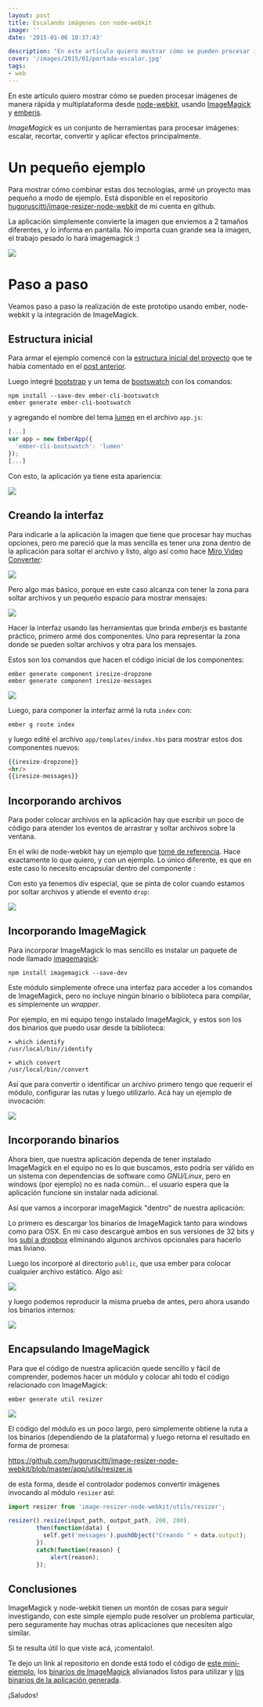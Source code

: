 ```yaml
---
layout: post
title: Escalando imágenes con node-webkit
image: ''
date: '2015-01-06 18:37:43'

description: "En este artículo quiero mostrar cómo se pueden procesar imágenes de manera rápida y multiplataforma desde node-webkit..."
cover: '/images/2015/01/portada-escalar.jpg'
tags:
- web
---
```


En este artículo quiero mostrar cómo se pueden procesar imágenes de manera
rápida y multiplataforma desde
[node-webkit](https://github.com/rogerwang/node-webkit), usando
[ImageMagick](http://www.imagemagick.org/) y [emberjs](http://emberjs.com/).

*ImageMagick* es un conjunto de herramientas para procesar imágenes: escalar,
recortar, convertir y aplicar efectos principalmente.



# Un pequeño ejemplo

Para mostrar cómo combinar estas dos tecnologías, armé un proyecto mas pequeño a
modo de ejemplo. Está disponible en el repositorio
[hugoruscitti/image-resizer-node-webkit](https://github.com/hugoruscitti/image-resizer-node-webkit)
de mi cuenta en github.

La aplicación simplemente convierte la imagen que enviemos a 2 tamaños
diferentes, y lo informa en pantalla. No importa cuan grande sea la imagen, el
trabajo pesado lo hará imagemagick :)

![](/images/2015/01/animacion.gif)


# Paso a paso

Veamos paso a paso la realización de este prototipo usando ember, node-webkit y la integración de ImageMagick.

## Estructura inicial

Para armar el ejemplo comencé con la [estructura inicial del proyecto](https://github.com/hugoruscitti/node-webkit-ember-seed) que te había comentado en el [post anterior](http://examplelab.com.ar/usando-ember-cli-con-node-webkit/).

Luego integré [bootstrap](http://getbootstrap.com/) y un tema de [bootswatch](http://bootswatch.com/) con los comandos:

```
npm install --save-dev ember-cli-bootswatch
ember generate ember-cli-bootswatch
```

y agregando el nombre del tema [lumen](http://bootswatch.com/lumen/) en el archivo ``app.js``:

```js
[...]
var app = new EmberApp({
  'ember-cli-bootswatch': 'lumen'
});
[...]
```

Con esto, la aplicación ya tiene esta apariencia:

![](/images/2015/01/node-webkit-ember-seed-2015-01-03-00-18-14.png)

## Creando la interfaz

Para indicarle a la aplicación la imagen que tiene que procesar hay muchas opciones, pero me pareció que la mas sencilla es tener una zona dentro de la aplicación para soltar el archivo y listo, algo así como hace [Miro Video Converter](http://www.mirovideoconverter.com/):

![](/images/2015/01/Miro-Video-Converter-2015-01-03-00-30-24.png)

Pero algo mas básico, porque en este caso alcanza con tener la zona para soltar archivos y un pequeño espacio para mostrar mensajes:

![](/images/2015/01/image-resizer-node-webkit-2015-01-03-17-41-00.png)

Hacer la interfaz usando las herramientas que brinda *emberjs* es bastante práctico, primero armé dos componentes. Uno para representar la zona donde se pueden soltar archivos y otra para los mensajes.

Estos son los comandos que hacen el código inicial de los componentes:

```
ember generate component iresize-dropzone
ember generate component iresize-messages
```

![](/images/2015/01/image-resizer-node-webkit-2015-01-03-00-40-48.png)

Luego, para componer la interfaz armé la ruta ``index`` con:

```
ember g route index
```

y luego edité el archivo ``app/templates/index.hbs`` para mostrar estos dos componentes nuevos:

```html
{{iresize-dropzone}}
<hr/>
{{iresize-messages}}
```


## Incorporando archivos

Para poder colocar archivos en la aplicación hay que escribir un poco de código para atender los eventos de arrastrar y soltar archivos sobre la ventana.

En el wiki de node-webkit hay un ejemplo que [tomé de referencia](https://github.com/rogerwang/node-webkit/wiki/Dragging-files-into-page). Hace exactamente lo que quiero, y con un ejemplo. Lo único diferente, es que en este caso lo necesito encapsular dentro del componente :

<script src="http://gist-it.sudarmuthu.com/github/hugoruscitti/image-resizer-node-webkit/blob/master/app/components/iresize-dropzone.js"></script>

Con esto ya tenemos div especial, que se pinta de color cuando estamos por soltar archivos y atiende el evento `drop`:

![](/images/2015/01/arrastrar.gif)


## Incorporando ImageMagick

Para incorporar ImageMagick lo mas sencillo es instalar un paquete de node llamado [imagemagick](https://github.com/yourdeveloper/node-imagemagick):

```
npm install imagemagick --save-dev
```

Este módulo simplemente ofrece una interfaz para acceder a los comandos de ImageMagick, pero no incluye ningún binario o biblioteca para compilar, es simplemente un *wrapper*.

Por ejemplo, en mi equipo tengo instalado ImageMagick, y estos son los dos binarios que puedo usar desde la biblioteca:

```
➤ which identify
/usr/local/bin//identify
```

```
➤ which convert
/usr/local/bin//convert
```

Así que para convertir o identificar un archivo primero tengo que requerir el módulo, configurar las rutas y luego utilizarlo. Acá hay un ejemplo de invocación:

![](/images/2015/01/index-html-2015-01-03-03-10-36.png)


## Incorporando binarios

Ahora bien, que nuestra aplicación dependa de tener instalado ImageMagick en el equipo no es lo que buscamos, esto podría ser válido en un sistema con dependencias de software como *GNU/Linux*, pero en windows (por ejemplo) no es nada común... el usuario espera que la aplicación funcione sin instalar nada adicional.

Así que vamos a incorporar imageMagick "dentro" de nuestra aplicación:

Lo primero es descargar los binarios de ImageMagick tanto para windows como para OSX. En mi caso descargué ambos en sus versiones de 32 bits y los [subí a dropbox](https://www.dropbox.com/sh/hy5mg0ouvbx126u/AABJoKLgswbrBOc9aqxtYCsFa?dl=0) eliminando algunos archivos opcionales para hacerlo mas liviano.

Luego los incorporé al directorio ``public``, que usa ember para colocar cualquier archivo estático. Algo así:

![](/images/2015/01/public-2015-01-03-13-01-31.png)

y luego podemos reproducir la misma prueba de antes, pero ahora usando los binarios internos:

![](/images/2015/01/index-html-2015-01-03-13-12-50.png)

## Encapsulando ImageMagick

Para que el código de nuestra aplicación quede sencillo y fácil de comprender, podemos hacer un módulo y colocar ahí todo el código relacionado con ImageMagick:

```
ember generate util resizer
```

![](/images/2015/01/image-resizer-node-webkit-2015-01-03-13-37-44.png)

El código del módulo es un poco largo, pero simplemente obtiene la ruta a los binarios (dependiendo de la plataforma) y luego retorna el resultado en forma de promesa:

https://github.com/hugoruscitti/image-resizer-node-webkit/blob/master/app/utils/resizer.js

de esta forma, desde el controlador podemos convertir imágenes invocando al módulo ``resizer`` así:

```js
import resizer from 'image-resizer-node-webkit/utils/resizer';

resizer().resize(input_path, output_path, 200, 200).
        then(function(data) {
          self.get('messages').pushObject("Creando " + data.output);
        }).
        catch(function(reason) {
        	alert(reason);
        });
```


## Conclusiones

ImageMagick y node-webkit tienen un montón de cosas para seguir investigando, con este simple ejemplo pude resolver un problema particular, pero seguramente hay muchas otras aplicaciones que necesiten algo similar.

Si te resulta útil lo que viste acá, ¡comentalo!.

Te dejo un link al repositorio en donde está todo el código de [este mini-ejemplo](https://github.com/hugoruscitti/image-resizer-node-webkit), los [binarios de ImageMagick](https://www.dropbox.com/sh/hy5mg0ouvbx126u/AABJoKLgswbrBOc9aqxtYCsFa?dl=0) alivianados listos para utilizar y [los binarios de la aplicación generada](https://www.dropbox.com/sh/2iivinhqt9h4r5i/AACCKszLJ6S-8ZlJr2mboUBla?dl=0).

¡Saludos!
